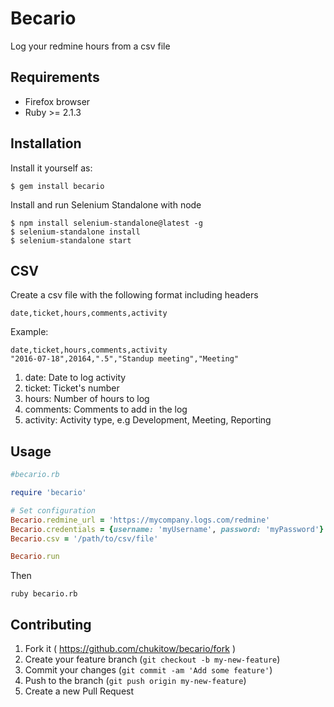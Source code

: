 # Becario

Log your redmine hours from a csv file

## Requirements

* Firefox browser
* Ruby >= 2.1.3

## Installation

Install it yourself as:

    $ gem install becario

Install and run Selenium Standalone with node

    $ npm install selenium-standalone@latest -g
    $ selenium-standalone install
    $ selenium-standalone start
## CSV

Create a csv file with the following format including headers
```csv
date,ticket,hours,comments,activity
```

Example:

```csv
date,ticket,hours,comments,activity
"2016-07-18",20164,".5","Standup meeting","Meeting"
```

1. date: Date to log activity
2. ticket: Ticket's number
3. hours: Number of hours to log
4. comments: Comments to add in the log
5. activity: Activity type, e.g Development, Meeting, Reporting

## Usage

```ruby
#becario.rb

require 'becario'

# Set configuration
Becario.redmine_url = 'https://mycompany.logs.com/redmine'
Becario.credentials = {username: 'myUsername', password: 'myPassword'}
Becario.csv = '/path/to/csv/file'

Becario.run
```

Then
```shell
ruby becario.rb
```
## Contributing

1. Fork it ( https://github.com/chukitow/becario/fork )
2. Create your feature branch (`git checkout -b my-new-feature`)
3. Commit your changes (`git commit -am 'Add some feature'`)
4. Push to the branch (`git push origin my-new-feature`)
5. Create a new Pull Request
